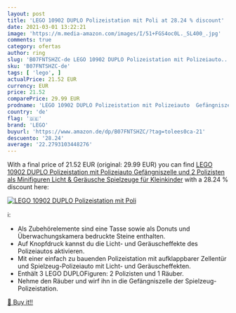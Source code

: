 ```yaml
---
layout: post
title: 'LEGO 10902 DUPLO Polizeistation mit Poli at 28.24 % discount'
date: 2021-03-01 13:22:21
image: 'https://m.media-amazon.com/images/I/51+FGS4oc0L._SL400_.jpg'
comments: true
category: ofertas
author: ring
slug: 'B07FNTSHZC-de LEGO 10902 DUPLO Polizeistation mit Polizeiauto...'
sku: 'B07FNTSHZC-de'
tags: [ 'lego', ]
actualPrice: 21.52 EUR
currency: EUR
price: 21.52
comparePrice: 29.99 EUR
prodname: 'LEGO 10902 DUPLO Polizeistation mit Polizeiauto  Gefängniszelle und 2 Polizisten als Minifiguren  Licht & Geräusche  Spielzeuge für Kleinkinder'
country: 'de'
flag: '🇩🇪'
brand: 'LEGO'
buyurl: 'https://www.amazon.de/dp/B07FNTSHZC/?tag=tolees0ca-21'
descuento: '28.24'
average: '22.2793103448276'
---
```


With a final price of 21.52 EUR (original: 29.99 EUR) you can find [LEGO 10902 DUPLO Polizeistation mit Polizeiauto  Gefängniszelle und 2 Polizisten als Minifiguren  Licht & Geräusche  Spielzeuge für Kleinkinder](https://www.amazon.de/dp/B07FNTSHZC/?tag=tolees0ca-21) with a  28.24 % discount here:

[![LEGO 10902 DUPLO Polizeistation mit Poli](https://m.media-amazon.com/images/I/51+FGS4oc0L._SL400_.jpg)](https://www.amazon.de/dp/B07FNTSHZC/?tag=tolees0ca-21)

ℹ️:

- Als Zubehörelemente sind eine Tasse sowie als Donuts und Überwachungskamera bedruckte Steine enthalten.
- Auf Knopfdruck kannst du die Licht- und Geräuscheffekte des Polizeiautos aktivieren.
- Mit einer einfach zu bauenden Polizeistation mit aufklappbarer Zellentür und Spielzeug-Polizeiauto mit Licht- und Geräuscheffekten.
- Enthält 3 LEGO DUPLOFiguren: 2 Polizisten und 1 Räuber.
- Nehme den Räuber und wirf ihn in die Gefängniszelle der Spielzeug-Polizeistation.

[🛒 Buy it!!](https://www.amazon.de/dp/B07FNTSHZC/?tag=tolees0ca-21)
